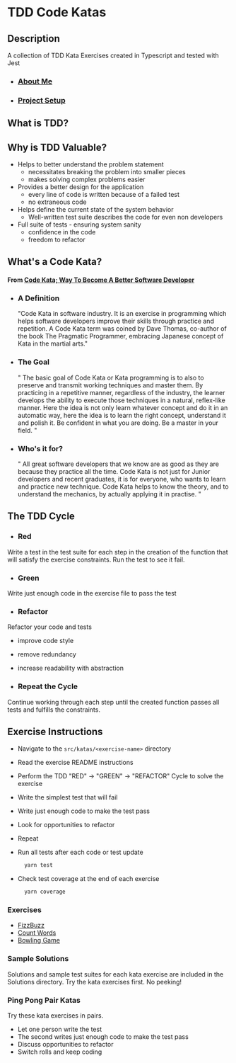 # TDD Code Katas

## Description
A collection of TDD Kata Exercises created in Typescript and tested with Jest

- ### [About Me](ABOUTME.md)
- ### [Project Setup](SETUP.md)

## What is TDD?

## Why is TDD Valuable?
- Helps to better understand the problem statement
  - necessitates breaking the problem into smaller pieces
  - makes solving complex problems easier
- Provides a better design for the application
  - every line of code is written because of a failed test
  - no extraneous code
- Helps define the current state of the system behavior
  - Well-written test suite describes the code for even non developers
- Full suite of tests - ensuring system sanity
  - confidence in the code
  - freedom to refactor

## What's a Code Kata?

#### From [Code Kata; Way To Become A Better Software Developer](https://apiumhub.com/tech-blog-barcelona/code-kata/)

- ### A Definition

  "Code Kata in software industry. It is an exercise in programming which helps software developers improve their skills through practice and repetition. A Code Kata term was coined by Dave Thomas, co-author of the book The Pragmatic Programmer, embracing Japanese concept of Kata in the martial arts."

- ### The Goal
  "
  The basic goal of Code Kata or Kata programming is to also to preserve and transmit working techniques and master them. By practicing in a repetitive manner, regardless of the industry, the learner develops the ability to execute those techniques in a natural, reflex-like manner. Here the idea is not only learn whatever concept and do it in an automatic way, here the idea is to learn the right concept, understand it and polish it. Be confident in what you are doing. Be a master in your field.
  "

- ### Who's it for?
  "
  All great software developers that we know are as good as they are because they practice all the time. Code Kata is not just for Junior developers and recent graduates, it is for everyone, who wants to learn and practice new technique. Code Kata helps to know the theory, and to understand the mechanics, by actually applying it in practise.
  "

## The TDD Cycle

- ### Red
Write a test in the test suite for each step in the creation of the function that will satisfy the exercise constraints.
Run the test to see it fail.

- ### Green
Write just enough code in the exercise file to pass the test

- ### Refactor
Refactor your code and tests
- improve code style
- remove redundancy
- increase readability with abstraction

- ### Repeat the Cycle
Continue working through each step until the created function passes all tests and fulfills the constraints.

## Exercise Instructions
- Navigate to the `src/katas/<exercise-name>` directory
- Read the exercise README instructions
- Perform the TDD "RED" -> "GREEN" -> "REFACTOR" Cycle to solve the exercise
- Write the simplest test that will fail
- Write just enough code to make the test pass
- Look for opportunities to refactor
- Repeat

- Run all tests after each code or test update
  ```zsh 
    yarn test
  ``` 
- Check test coverage at the end of each exercise
  ```zsh 
    yarn coverage
  ``` 

### Exercises

- [FizzBuzz](src/katas/fizzbuzz/README.md)
- [Count Words](src/katas/countwords/README.md)
- [Bowling Game](src/katas/bowlinggame/README.md)

### Sample Solutions
Solutions and sample test suites for each kata exercise are included in the Solutions directory.
Try the kata exercises first. No peeking!

### Ping Pong Pair Katas
Try these kata exercises in pairs. 
- Let one person write the test
- The second writes just enough code to make the test pass
- Discuss opportunities to refactor
- Switch rolls and keep coding
